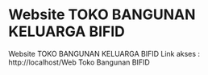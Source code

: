# Website TOKO BANGUNAN KELUARGA BIFID
Website TOKO BANGUNAN KELUARGA BIFID
Link akses : http://localhost/Web Toko Bangunan BIFID

